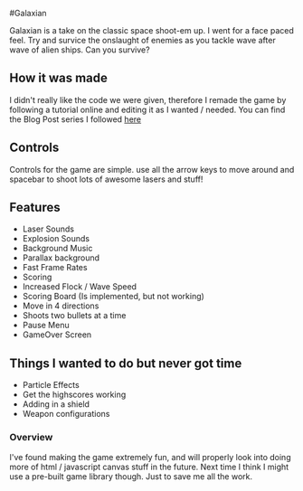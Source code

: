 #Galaxian

Galaxian is a take on the classic space shoot-em up. I went for a face paced feel. Try and survice the onslaught of enemies as you tackle wave after wave of alien ships. Can you survive?

## How it was made

I didn't really like the code we were given, therefore I remade the game by following a tutorial online and editing it as I wanted / needed. You can find the Blog Post series I followed [here](http://blog.sklambert.com/html5-canvas-game-panning-a-background/ "Link to start of tutorial series")

## Controls

Controls for the game are simple. use all the arrow keys to move around and spacebar to shoot lots of awesome lasers and stuff!

## Features

- Laser Sounds
- Explosion Sounds
- Background Music
- Parallax background
- Fast Frame Rates
- Scoring
- Increased Flock / Wave Speed
- Scoring Board (Is implemented, but not working)
- Move in 4 directions
- Shoots two bullets at a time
- Pause Menu
- GameOver Screen

## Things I wanted to do but never got time

- Particle Effects
- Get the highscores working
- Adding in a shield
- Weapon configurations

### Overview

I've found making the game extremely fun, and will properly look into doing more of html / javascript canvas stuff in the future. Next time I think I might use a pre-built game library though. Just to save me all the work.